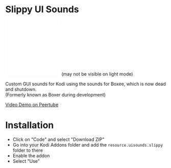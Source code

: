 # Slippy UI Sounds
![Icon](https://github.com/rand0mgh/slippy-ui-sounds/blob/main/resource.uisounds.slippy/icon.png?raw=true)
(may not be visible on light mode)

Custom GUI sounds for Kodi using the sounds for Boxee, which is now dead and shutdown.  
(Formerly known as Boxer during development)  

[Video Demo on Peertube](https://diode.zone/w/5iys5FaQ8XRXMJAy2idZ8x)

# Installation
* Click on "Code" and select "Download ZIP"
* Go into your Kodi Addons folder and add the `resource.uisounds.slippy` folder to there
* Enable the addon
* Select "Use"
